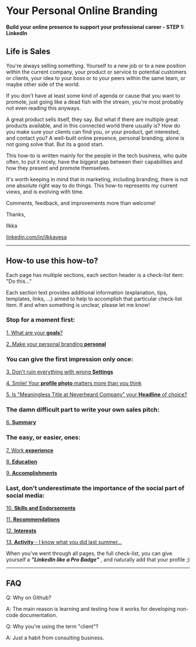 # Your Personal Online Branding

**Build your online presence to support your professional career - STEP 1: LinkedIn**

## Life is Sales

You're always selling something. Yourself to a new job or to a new position within the current company, your product or service to potential customers or clients, your idea to your boss or to your peers within the same team, or maybe other side of the world.

If you don't have at least some kind of agenda or cause that you want to promote, just going like a dead fish with the stream, you're most probably not even reading this anyways.

A great product sells itself, they say. But what if there are multiple great products available, and in this connected world there usually is? How do you make sure your clients can find you, or your product, get interested, and contact you? A well-built online presence, personal branding, alone is not going solve that. But its a good start.

This how-to is written mainly for the people in the tech business, who quite often, to put it nicely, have the biggest gap between their capabilities and how they present and promote themselves.

It's worth keeping in mind that in marketing, including branding, there is not one absolute right way to do things. This how-to represents my current views, and is evolving with time.

Comments, feedback, and improvements more than welcome!

Thanks,

Ilkka 

[linkedin.com/in/ilkkavesa](https://linkedin.com/in/ilkkavesa)

---

## How-to use this how-to?

Each page has multiple sections, each section header is a check-list item: "Do this..."

Each section text provides additional information (explanation, tips, templates, links, ...) aimed to help to accomplish that particular check-list item. If and when something is unclear, please let me know!

### Stop for a moment first:

[1. What are your **goals**?](goals.md)

[2. Make your personal branding **personal**](personal.md)

### You can give the first impression only once:

[3. Don't ruin everything with wrong **Settings**](settings.md)

[4. Smile! Your **profile photo** matters more than you think](profile-photo.md)

[5. Is "Meaningless Title at Neverheard Company" your **Headline** of choice?](headline.md)

### The damn difficult part to write your own sales pitch:

[6. **Summary**](summary.md)

### The easy, or easier, ones:

[7. Work **experience**](experience.md)

[8. **Education**](education.md)

[9. **Accomplishments**](accomplishments.md)

### Last, don't underestimate the importance of the social part of social media:

[10. **Skills and Endorsements**](skills.md)

[11. **Recommendations**](recommendations.md)

[12. **Interests**](interests.md)

[13. **Activity** - I know what you did last summer...](activity.md)

When you've went through all pages, the full check-list, you can give yourself a ***"LinkedIn like a Pro Badge"*** , and naturally add that your profile ;)

---

## FAQ

Q: Why on Github?

A: The main reason is learning and testing how it works for developing non-code documentation.

Q: Why you're using the term "client"?

A: Just a habit from consulting business.